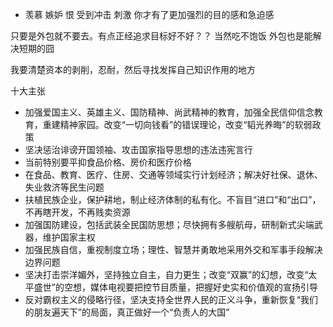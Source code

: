 
- 羡慕 嫉妒 恨 受到冲击 刺激  你才有了更加强烈的目的感和急迫感




只要是外包就不要去。有点正经追求目标好不好？？   当然吃不饱饭 外包也是能解决短期的囧

我要清楚资本的剥削，忍耐，然后寻找发挥自己知识作用的地方

十大主张
- 加强爱国主义、英雄主义、国防精神、尚武精神的教育，加强全民信仰信念教育，重建精神家园。改变“一切向钱看”的错误理论，改变“韬光养晦”的软弱政策
- 坚决惩治诽谤开国领袖、攻击国家指导思想的违法违宪言行
- 当前特别要平抑食品价格、房价和医疗价格
- 在食品、教育、医疗、住房、交通等领域实行计划经济；解决好社保、退休、失业救济等民生问题
- 扶植民族企业，保护耕地，制止经济体制的私有化。不盲目“进口”和“出口”，不再瞎开发，不再贱卖资源
- 加强国防建设，包括武装全民国防思想；尽快拥有多艘航母，研制新式尖端武器，维护国家主权
- 加强民族自信，重视制度立场；理性、智慧并勇敢地采用外交和军事手段解决边界问题
- 坚决打击崇洋媚外，坚持独立自主，自力更生；改变“双赢”的幻想，改变“太平盛世”的空想，媒体电视要把控节目质量，把握好史实和价值观的宣扬引导
- 反对霸权主义的侵略行径，坚决支持全世界人民的正义斗争，重新恢复“我们的朋友遍天下”的局面，真正做好一个“负责人的大国”
